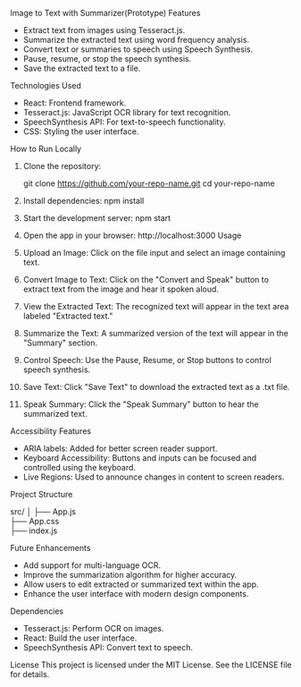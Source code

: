 
Image to Text with Summarizer(Prototype)
Features

- Extract text from images using Tesseract.js.
- Summarize the extracted text using word frequency analysis.
- Convert text or summaries to speech using Speech Synthesis.
- Pause, resume, or stop the speech synthesis.
- Save the extracted text to a file.

Technologies Used

- React: Frontend framework.
- Tesseract.js: JavaScript OCR library for text recognition.
- SpeechSynthesis API: For text-to-speech functionality.
- CSS: Styling the user interface.

How to Run Locally
1. Clone the repository:

   git clone https://github.com/your-repo-name.git
   cd your-repo-name

2. Install dependencies:
   npm install
3. Start the development server:
   npm start
4. Open the app in your browser:
   http://localhost:3000
Usage

1. Upload an Image: Click on the file input and select an image containing text.
2. Convert Image to Text: Click on the "Convert and Speak" button to extract text from the image and hear it spoken aloud.
3. View the Extracted Text: The recognized text will appear in the text area labeled "Extracted text."
4. Summarize the Text: A summarized version of the text will appear in the "Summary" section.
5. Control Speech: Use the Pause, Resume, or Stop buttons to control speech synthesis.
6. Save Text: Click "Save Text" to download the extracted text as a .txt file.
7. Speak Summary: Click the "Speak Summary" button to hear the summarized text.

Accessibility Features

- ARIA labels: Added for better screen reader support.
- Keyboard Accessibility: Buttons and inputs can be focused and controlled using the keyboard.
- Live Regions: Used to announce changes in content to screen readers.

Project Structure

src/
│
├── App.js          
├── App.css         
├── index.js        

Future Enhancements

- Add support for multi-language OCR.
- Improve the summarization algorithm for higher accuracy.
- Allow users to edit extracted or summarized text within the app.
- Enhance the user interface with modern design components.

Dependencies

- Tesseract.js: Perform OCR on images.
- React: Build the user interface.
- SpeechSynthesis API: Convert text to speech.

License
This project is licensed under the MIT License. See the LICENSE file for details.
